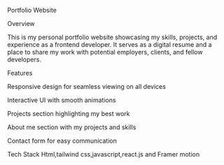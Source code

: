 Portfolio Website

 Overview

This is my personal portfolio website showcasing my skills, projects, and experience as a frontend developer. It serves as a digital resume and a place to share my work with potential employers, clients, and fellow developers.

 Features

Responsive design for seamless viewing on all devices

Interactive UI with smooth animations

Projects section highlighting my best work

About me section with my projects and skills

Contact form for easy communication

Tech Stack
Html,tailwind css,javascript,react.js and Framer motion
